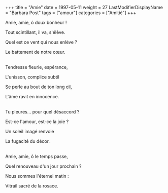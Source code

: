 +++
title = "Amie"
date = 1997-05-11
weight = 27
LastModifierDisplayName = "Barbara Post"
tags = ["amour"]
categories = ["Amitié"]
+++

Amie, amie, ô doux bonheur !

Tout scintillant, il va, s'élève.

Quel est ce vent qui nous enlève ?

Le battement de notre cœur.

 \
Tendresse fleurie, espérance,

L'unisson, complice subtil

Se perle au bout de ton long cil,

L'âme ravit en innocence.

 \
Tu pleures... pour quel désaccord ?

Est-ce l'amour, est-ce la joie ?

Un soleil imagé renvoie

La fugacité du décor.

 \
Amie, amie, ô le temps passe,

Quel renouveau d'un jour prochain ?

Nous sommes l'éternel matin :

Vitrail sacré de la rosace.
